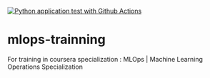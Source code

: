 [![Python application test with Github Actions](https://github.com/TR1234567/mlops-trainning/actions/workflows/main.yml/badge.svg)](https://github.com/TR1234567/mlops-trainning/actions/workflows/main.yml)
# mlops-trainning
For training in coursera specialization : MLOps | Machine Learning Operations Specialization

